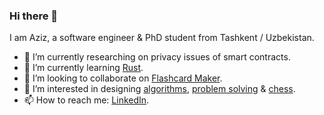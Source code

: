 ### Hi there 👋

I am Aziz, a software engineer & PhD student from Tashkent / Uzbekistan.

- 🔭 I’m currently researching on privacy issues of smart contracts.
- 🌱 I’m currently learning [Rust](https://github.com/azizkayumov/learning-rust).
- 👯 I’m looking to collaborate on [Flashcard Maker](https://github.com/azizkayumov/Flashcard-Maker-Android).
- 🧐 I’m interested in designing [algorithms](https://github.com/azizkayumov/Algo), [problem solving](https://leetcode.com/aziz_kayumov/) & [chess](https://lichess.org/@/Aziz_Kayumov). 
- 📫 How to reach me: [LinkedIn](https://www.linkedin.com/in/abduaziz-kayumov/).
